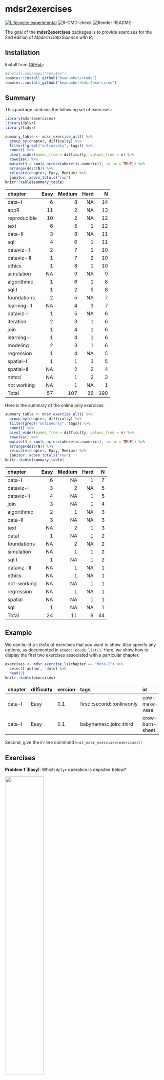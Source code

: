 
<!-- The README.md file is auto-generated from README.Rmd.  Please be sure to make changes in that file -->

# mdsr2exercises

<!-- badges: start -->

[![Lifecycle:
experimental](https://img.shields.io/badge/lifecycle-experimental-orange.svg)](https://www.tidyverse.org/lifecycle/#experimental)
![R-CMD-check](https://github.com/beanumber/mdsr2exercises/workflows/R-CMD-check/badge.svg)
![Render
README](https://github.com/beanumber/mdsr2exercises/workflows/Render%20README/badge.svg)
<!-- badges: end -->

The goal of the **mdsr2exercises** packages is to provide exercises for
the 2nd edition of *Modern Data Science with R*.

## Installation

Install from [GitHub](https://github.com):

``` r
#install.packages("remotes")
remotes::install_github("beanumber/etude")
remotes::install_github("beanumber/mdsr2exercises")
```

## Summary

This package contains the following set of exercises:

``` r
library(mdsr2exercises)
library(dplyr)
library(tidyr)
```

``` r
summary_table <- mdsr_exercise_all() %>%
  group_by(chapter, difficulty) %>%
  filter(!grepl("onlineonly", tags)) %>%
  count() %>%
  pivot_wider(names_from = difficulty, values_from = n) %>%
  rowwise() %>%
  mutate(N = sum(c_across(where(is.numeric)), na.rm = TRUE)) %>%
  arrange(desc(N)) %>%
  relocate(chapter, Easy, Medium) %>%
  janitor::adorn_totals("row") 
knitr::kable(summary_table)
```

| chapter      | Easy | Medium | Hard |   N |
| :----------- | ---: | -----: | ---: | --: |
| data-I       |    6 |      8 |   NA |  14 |
| appR         |   11 |      2 |   NA |  13 |
| reproducible |   10 |      2 |   NA |  12 |
| text         |    6 |      5 |    1 |  12 |
| data-II      |    3 |      8 |   NA |  11 |
| sqlI         |    4 |      6 |    1 |  11 |
| dataviz-II   |    2 |      7 |    1 |  10 |
| dataviz-III  |    1 |      7 |    2 |  10 |
| ethics       |    1 |      8 |    1 |  10 |
| simulation   |   NA |      9 |   NA |   9 |
| algorithmic  |    1 |      6 |    1 |   8 |
| sqlII        |    1 |      2 |    5 |   8 |
| foundations  |    2 |      5 |   NA |   7 |
| learning-II  |   NA |      4 |    3 |   7 |
| dataviz-I    |    1 |      5 |   NA |   6 |
| iteration    |    2 |      3 |    1 |   6 |
| join         |    1 |      4 |    1 |   6 |
| learning-I   |    1 |      4 |    1 |   6 |
| modeling     |    2 |      3 |    1 |   6 |
| regression   |    1 |      4 |   NA |   5 |
| spatial-I    |    1 |      1 |    3 |   5 |
| spatial-II   |   NA |      2 |    2 |   4 |
| netsci       |   NA |      1 |    2 |   3 |
| not working  |   NA |      1 |   NA |   1 |
| Total        |   57 |    107 |   26 | 190 |

Here is the summary of the online only exercises:

``` r
summary_table <- mdsr_exercise_all() %>%
  group_by(chapter, difficulty) %>%
  filter(grepl("onlineonly", tags)) %>%
  count() %>%
  pivot_wider(names_from = difficulty, values_from = n) %>%
  rowwise() %>%
  mutate(N = sum(c_across(where(is.numeric)), na.rm = TRUE)) %>%
  arrange(desc(N)) %>%
  relocate(chapter, Easy, Medium) %>%
  janitor::adorn_totals("row") 
knitr::kable(summary_table)
```

| chapter     | Easy | Medium | Hard |  N |
| :---------- | ---: | -----: | ---: | -: |
| data-I      |    6 |     NA |    1 |  7 |
| dataviz-I   |    3 |      2 |   NA |  5 |
| dataviz-II  |    4 |     NA |    1 |  5 |
| join        |    3 |     NA |    1 |  4 |
| algorithmic |    2 |      1 |   NA |  3 |
| data-II     |    3 |     NA |   NA |  3 |
| text        |   NA |      2 |    1 |  3 |
| dataI       |    1 |     NA |    1 |  2 |
| foundations |   NA |      2 |   NA |  2 |
| simulation  |   NA |      1 |    1 |  2 |
| sqlII       |    1 |     NA |    1 |  2 |
| dataviz-III |   NA |      1 |   NA |  1 |
| ethics      |   NA |      1 |   NA |  1 |
| not-working |   NA |     NA |    1 |  1 |
| regression  |   NA |      1 |   NA |  1 |
| spatial     |   NA |     NA |    1 |  1 |
| sqlI        |    1 |     NA |   NA |  1 |
| Total       |   24 |     11 |    9 | 44 |

## Example

We can build a `tibble` of exercises that you want to show. Also specify
any options, as documented in `etude::etude_list()`. Here, we show how
to display the first two exercises associated with a particular chapter.

``` r
exercises <- mdsr_exercise_ls(chapter == "data-I") %>%
  select(-author, -date) %>%
  head(2)
knitr::kable(exercises)
```

| chapter | difficulty | version | tags                        | id              | status | file                                                                                                        | output | depends |
| :------ | :--------- | :------ | :-------------------------- | :-------------- | :----- | :---------------------------------------------------------------------------------------------------------- | :----- | :------ |
| data-I  | Easy       | 0.1     | first:::second:::onlineonly | cow-make-vase   | OK     | /Library/Frameworks/R.framework/Versions/4.0/Resources/library/mdsr2exercises/Exercises/cow-make-vase.Rmd   | NA     | NA      |
| data-I  | Easy       | 0.1     | babynames:::join:::third    | crow-burn-sheet | OK     | /Library/Frameworks/R.framework/Versions/4.0/Resources/library/mdsr2exercises/Exercises/crow-burn-sheet.Rmd | NA     | NA      |

Second, give the in-line command `knit_mdsr_exercises(exercises)`:

## Exercises

**Problem 1 (Easy)**: Which `dplyr` operation is depicted below?

<img src="/Library/Frameworks/R.framework/Versions/4.0/Resources/library/mdsr2exercises/extdata/dplyr-arrange.png" width="50%" />

**Problem 2 (Easy)**: Here is a random subset of the `babynames` data
frame in the `babynames` package:

``` r
Random_subset
#> # A tibble: 10 x 5
#>     year sex   name           n      prop
#>    <dbl> <chr> <chr>      <int>     <dbl>
#>  1  2003 M     Bilal        146 0.0000695
#>  2  1999 F     Terria        23 0.0000118
#>  3  2010 F     Naziyah       45 0.0000230
#>  4  1989 F     Shawana       41 0.0000206
#>  5  1989 F     Jessi        210 0.000105 
#>  6  1928 M     Tillman       43 0.0000377
#>  7  1981 F     Leslee        83 0.0000464
#>  8  1981 F     Sherise       27 0.0000151
#>  9  1920 F     Marquerite    26 0.0000209
#> 10  1941 M     Lorraine      24 0.0000191
```

For each of the following tables wrangled from `Random_subset`, figure
out what `dplyr` wrangling statement will produce the result.

1.  Hint: Both rows and variables are missing from the original

<!-- end list -->

    #> # A tibble: 4 x 4
    #>    year sex   name        n
    #>   <dbl> <chr> <chr>   <int>
    #> 1  2010 F     Naziyah    45
    #> 2  1989 F     Shawana    41
    #> 3  1928 M     Tillman    43
    #> 4  1981 F     Leslee     83

2.  Hint: the `nchar()` function is used in the statement.

<!-- end list -->

    #> # A tibble: 2 x 5
    #>    year sex   name       n      prop
    #>   <dbl> <chr> <chr>  <int>     <dbl>
    #> 1  1999 F     Terria    23 0.0000118
    #> 2  1981 F     Leslee    83 0.0000464

3.  Hint: Note the new column, which is constructed from `n` and `prop`.

<!-- end list -->

    #> # A tibble: 2 x 6
    #>    year sex   name        n      prop    total
    #>   <dbl> <chr> <chr>   <int>     <dbl>    <dbl>
    #> 1  1989 F     Shawana    41 0.0000206 1992225.
    #> 2  1989 F     Jessi     210 0.000105  1991843.

4.  Hint: All the years are still there, but there are only 8 rows as
    opposed to the original 10 rows.

<!-- end list -->

    #> # A tibble: 8 x 2
    #>    year total
    #> * <dbl> <int>
    #> 1  1920    26
    #> 2  1928    43
    #> 3  1941    24
    #> 4  1981   110
    #> 5  1989   251
    #> 6  1999    23
    #> 7  2003   146
    #> 8  2010    45

## Exercises with answers

To display answers, add the `show_answers = TRUE` option.

## Creating new exercises

Exercises are stored in `inst/Exercises`. To create a new exercise, call
`mdsr_exercise_new()`.

Please also see the [**etude** template
vignette](https://github.com/dtkaplan/etude/blob/master/vignettes/templates.Rmd)

## Quizzes

**mdsr2exercises** also contains quiz and exam questions in the
**exams** format.

The `write_moodle()` function wraps `exams::exams2moodle()` to create
XML files that can be imported into Moodle.

``` r
write_moodle(
  pattern = "wrangling", 
  quiz_name = "wrangling", 
  dir = tempdir()
)
```

## Version and last updated

``` r
citation(package = "mdsr2exercises")
#> 
#> To cite package 'mdsr2exercises' in publications use:
#> 
#>   Benjamin S. Baumer, Nicholas Horton, Jessica Yu and Daniel Kaplan
#>   (NA). mdsr2exercises: Exercises for the 2nd edition of MDSR. R
#>   package version 0.7.2.
#> 
#> A BibTeX entry for LaTeX users is
#> 
#>   @Manual{,
#>     title = {mdsr2exercises: Exercises for the 2nd edition of MDSR},
#>     author = {Benjamin S. Baumer and Nicholas Horton and Jessica Yu and Daniel Kaplan},
#>     note = {R package version 0.7.2},
#>   }
```

The file was last updated Sat Mar 6 13:43:31 2021 GMT.
